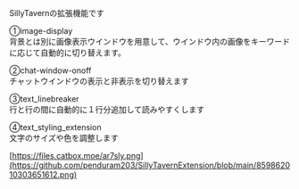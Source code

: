 SillyTavernの拡張機能です

①image-display<br>
背景とは別に画像表示ウインドウを用意して、ウインドウ内の画像をキーワードに応じて自動的に切り替えます。

②chat-window-onoff<br>
チャットウインドウの表示と非表示を切り替えます

③text_linebreaker<br>
行と行の間に自動的に１行分追加して読みやすくします

④text_styling_extension<br>
文字のサイズや色を調整します

[https://files.catbox.moe/ar7sly.png](https://github.com/penduram203/SillyTavernExtension/blob/main/859862010303651612.png)
